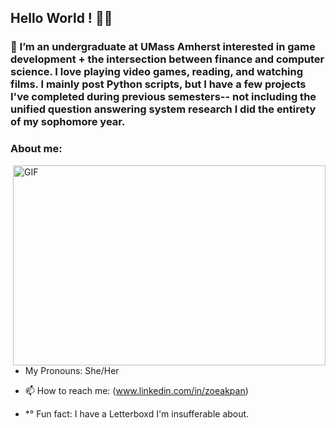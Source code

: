 ## Hello World ! 🧚‍♀️

### 🌸 I’m an undergraduate at UMass Amherst interested in game development + the intersection between finance and computer science. I love playing video games, reading, and watching films. I mainly post Python scripts, but I have a few projects I've completed during previous semesters-- not including the unified question answering system research I did the entirety of my sophomore year. 

### **About me:**
<img align="right" alt="GIF" src="./code.gif" width="500" height="320" />

- My Pronouns: She/Her   

- 📫 How to reach me: (www.linkedin.com/in/zoeakpan)

- *° Fun fact: I have a Letterboxd I'm insufferable about. 



